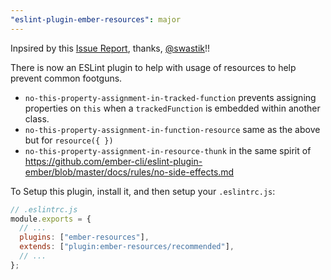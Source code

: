 ```yaml
---
"eslint-plugin-ember-resources": major
---
```


Inpsired by this [Issue Report](https://github.com/NullVoxPopuli/ember-resources/issues/707),
thanks, [@swastik](https://github.com/swastik)!!

There is now an ESLint plugin to help with usage of resources to help prevent common footguns.

- `no-this-property-assignment-in-tracked-function`
  prevents assigning properties on `this` when a `trackedFunction` is embedded within another class.
- `no-this-property-assignment-in-function-resource`
  same as the above but for `resource({ })`
- `no-this-property-assignment-in-resource-thunk`
  in the same spirit of https://github.com/ember-cli/eslint-plugin-ember/blob/master/docs/rules/no-side-effects.md

To Setup this plugin, install it, and then setup your `.eslintrc.js`:

```javascript
// .eslintrc.js
module.exports = {
  // ...
  plugins: ["ember-resources"],
  extends: ["plugin:ember-resources/recommended"],
  // ...
};
```
